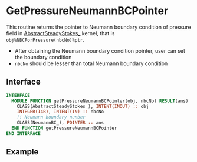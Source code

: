 # GetPressureNeumannBCPointer

This routine returns the pointer to Neumann boundary condition of pressure field in [AbstractSteadyStokes_](../AbstractSteadyStokes/AbstractSteadyStokes_.md) kernel, that is `obj%NBCForPressure(nbcNo)%ptr`.

- After obtaining the Neumann boundary condition pointer, user can set the boundary condition
- `nbcNo` should be lesser than total Neumann boundary condition

## Interface

```fortran
INTERFACE
  MODULE FUNCTION getPressureNeumannBCPointer(obj, nbcNo) RESULT(ans)
    CLASS(AbstractSteadyStokes_), INTENT(INOUT) :: obj
    INTEGER(I4B), INTENT(IN) :: nbcNo
    !! Neumann boundary nunber
    CLASS(NeumannBC_), POINTER :: ans
  END FUNCTION getPressureNeumannBCPointer
END INTERFACE
```

## Example
